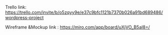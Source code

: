 Trello link:
https://trello.com/invite/b/o5zqyy9e/e37c9bfc1121b7370b026a91bd689486/wordpress-project

Wireframe &Mockup link :
https://miro.com/app/board/uXjVO_B5al8=/
